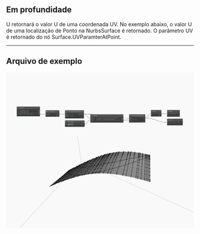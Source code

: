 ## Em profundidade
U retornará o valor U de uma coordenada UV. No exemplo abaixo, o valor U de uma localização de Ponto na NurbsSurface é retornado. O parâmetro UV é retornado do nó Surface.UVParamterAtPoint.
___
## Arquivo de exemplo

![U](./Autodesk.DesignScript.Geometry.UV.U_img.jpg)

